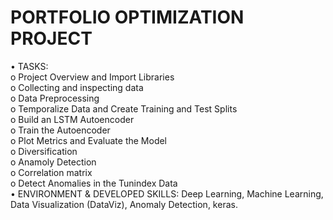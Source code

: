# PORTFOLIO OPTIMIZATION PROJECT
• TASKS:        
o Project Overview and Import Libraries          
o Collecting and inspecting data        
o Data Preprocessing    
o Temporalize Data and Create Training and Test Splits          
o Build an LSTM Autoencoder     
o Train the Autoencoder         
o Plot Metrics and Evaluate the Model   
o Diversification       
o Anamoly Detection     
o Correlation matrix    
o Detect Anomalies in the Tunindex Data         
• ENVIRONMENT & DEVELOPED SKILLS: Deep Learning, Machine Learning, Data Visualization
(DataViz), Anomaly Detection, keras.
